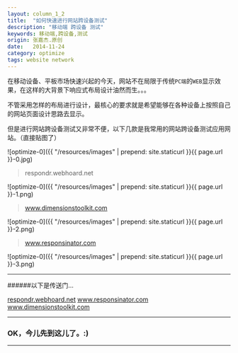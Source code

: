```yaml
---
layout: column_1_2
title:  "如何快速进行网站跨设备测试"
description: "移动端 跨设备 测试"
keywords: 移动端,跨设备,测试
origin: 张嘉杰.原创
date:   2014-11-24
category: optimize
tags: website network
---
```

在移动设备、平板市场快速兴起的今天，网站不在局限于传统`PC端`的`WEB`显示效果，在这样的大背景下响应式布局设计油然而生。。。
<!--more-->

不管采用怎样的布局进行设计，最核心的要求就是希望能够在各种设备上按照自己的网站页面设计思路去显示。

但是进行网站跨设备测试又非常不便，以下几款是我常用的网站跨设备测试应用网站。（直接贴图了）

![optimize-0]({{ "/resources/images" | prepend: site.staticurl }}{{ page.url }}-0.jpg) 

>respondr.webhoard.net

![optimize-0]({{ "/resources/images" | prepend: site.staticurl }}{{ page.url }}-1.png) 

>www.dimensionstoolkit.com

![optimize-0]({{ "/resources/images" | prepend: site.staticurl }}{{ page.url }}-2.png) 

>www.responsinator.com

![optimize-0]({{ "/resources/images" | prepend: site.staticurl }}{{ page.url }}-3.png) 

-----------------------

######以下是传送门... 

<a class="button" href="http://respondr.webhoard.net/" target="_blank">respondr.webhoard.net</a>
<a class="button" href="http://www.responsinator.com/" target="_blank">www.responsinator.com</a>
<a class="button" href="http://www.dimensionstoolkit.com/" target="_blank">www.dimensionstoolkit.com</a>

-----------------------

### OK，今儿先到这儿了。:) 

-----------------------
